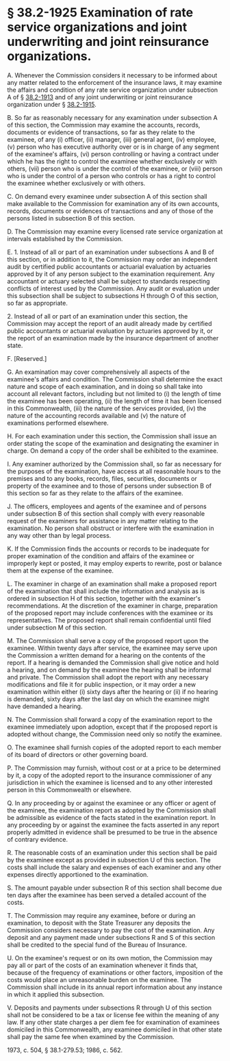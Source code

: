 # § 38.2-1925 Examination of rate service organizations and joint underwriting and joint reinsurance organizations.

<p>A. Whenever the Commission considers it necessary to be informed about any matter related to the enforcement of the insurance laws, it may examine the affairs and condition of any rate service organization under subsection A of § <a href='http://law.lis.virginia.gov/vacode/38.2-1913/'>38.2-1913</a> and of any joint underwriting or joint reinsurance organization under § <a href='http://law.lis.virginia.gov/vacode/38.2-1915/'>38.2-1915</a>.</p><p>B. So far as reasonably necessary for any examination under subsection A of this section, the Commission may examine the accounts, records, documents or evidence of transactions, so far as they relate to the examinee, of any (i) officer, (ii) manager, (iii) general agent, (iv) employee, (v) person who has executive authority over or is in charge of any segment of the examinee's affairs, (vi) person controlling or having a contract under which he has the right to control the examinee whether exclusively or with others, (vii) person who is under the control of the examinee, or (viii) person who is under the control of a person who controls or has a right to control the examinee whether exclusively or with others.</p><p>C. On demand every examinee under subsection A of this section shall make available to the Commission for examination any of its own accounts, records, documents or evidences of transactions and any of those of the persons listed in subsection B of this section.</p><p>D. The Commission may examine every licensed rate service organization at intervals established by the Commission.</p><p>E. 1. Instead of all or part of an examination under subsections A and B of this section, or in addition to it, the Commission may order an independent audit by certified public accountants or actuarial evaluation by actuaries approved by it of any person subject to the examination requirement. Any accountant or actuary selected shall be subject to standards respecting conflicts of interest used by the Commission. Any audit or evaluation under this subsection shall be subject to subsections H through O of this section, so far as appropriate.</p><p>2. Instead of all or part of an examination under this section, the Commission may accept the report of an audit already made by certified public accountants or actuarial evaluation by actuaries approved by it, or the report of an examination made by the insurance department of another state.</p><p>F. [Reserved.]</p><p>G. An examination may cover comprehensively all aspects of the examinee's affairs and condition. The Commission shall determine the exact nature and scope of each examination, and in doing so shall take into account all relevant factors, including but not limited to (i) the length of time the examinee has been operating, (ii) the length of time it has been licensed in this Commonwealth, (iii) the nature of the services provided, (iv) the nature of the accounting records available and (v) the nature of examinations performed elsewhere.</p><p>H. For each examination under this section, the Commission shall issue an order stating the scope of the examination and designating the examiner in charge. On demand a copy of the order shall be exhibited to the examinee.</p><p>I. Any examiner authorized by the Commission shall, so far as necessary for the purposes of the examination, have access at all reasonable hours to the premises and to any books, records, files, securities, documents or property of the examinee and to those of persons under subsection B of this section so far as they relate to the affairs of the examinee.</p><p>J. The officers, employees and agents of the examinee and of persons under subsection B of this section shall comply with every reasonable request of the examiners for assistance in any matter relating to the examination. No person shall obstruct or interfere with the examination in any way other than by legal process.</p><p>K. If the Commission finds the accounts or records to be inadequate for proper examination of the condition and affairs of the examinee or improperly kept or posted, it may employ experts to rewrite, post or balance them at the expense of the examinee.</p><p>L. The examiner in charge of an examination shall make a proposed report of the examination that shall include the information and analysis as is ordered in subsection H of this section, together with the examiner's recommendations. At the discretion of the examiner in charge, preparation of the proposed report may include conferences with the examinee or its representatives. The proposed report shall remain confidential until filed under subsection M of this section.</p><p>M. The Commission shall serve a copy of the proposed report upon the examinee. Within twenty days after service, the examinee may serve upon the Commission a written demand for a hearing on the contents of the report. If a hearing is demanded the Commission shall give notice and hold a hearing, and on demand by the examinee the hearing shall be informal and private. The Commission shall adopt the report with any necessary modifications and file it for public inspection, or it may order a new examination within either (i) sixty days after the hearing or (ii) if no hearing is demanded, sixty days after the last day on which the examinee might have demanded a hearing.</p><p>N. The Commission shall forward a copy of the examination report to the examinee immediately upon adoption, except that if the proposed report is adopted without change, the Commission need only so notify the examinee.</p><p>O. The examinee shall furnish copies of the adopted report to each member of its board of directors or other governing board.</p><p>P. The Commission may furnish, without cost or at a price to be determined by it, a copy of the adopted report to the insurance commissioner of any jurisdiction in which the examinee is licensed and to any other interested person in this Commonwealth or elsewhere.</p><p>Q. In any proceeding by or against the examinee or any officer or agent of the examinee, the examination report as adopted by the Commission shall be admissible as evidence of the facts stated in the examination report. In any proceeding by or against the examinee the facts asserted in any report properly admitted in evidence shall be presumed to be true in the absence of contrary evidence.</p><p>R. The reasonable costs of an examination under this section shall be paid by the examinee except as provided in subsection U of this section. The costs shall include the salary and expenses of each examiner and any other expenses directly apportioned to the examination.</p><p>S. The amount payable under subsection R of this section shall become due ten days after the examinee has been served a detailed account of the costs.</p><p>T. The Commission may require any examinee, before or during an examination, to deposit with the State Treasurer any deposits the Commission considers necessary to pay the cost of the examination. Any deposit and any payment made under subsections R and S of this section shall be credited to the special fund of the Bureau of Insurance.</p><p>U. On the examinee's request or on its own motion, the Commission may pay all or part of the costs of an examination whenever it finds that, because of the frequency of examinations or other factors, imposition of the costs would place an unreasonable burden on the examinee. The Commission shall include in its annual report information about any instance in which it applied this subsection.</p><p>V. Deposits and payments under subsections R through U of this section shall not be considered to be a tax or license fee within the meaning of any law. If any other state charges a per diem fee for examination of examinees domiciled in this Commonwealth, any examinee domiciled in that other state shall pay the same fee when examined by the Commission.</p><p>1973, c. 504, § 38.1-279.53; 1986, c. 562.</p>